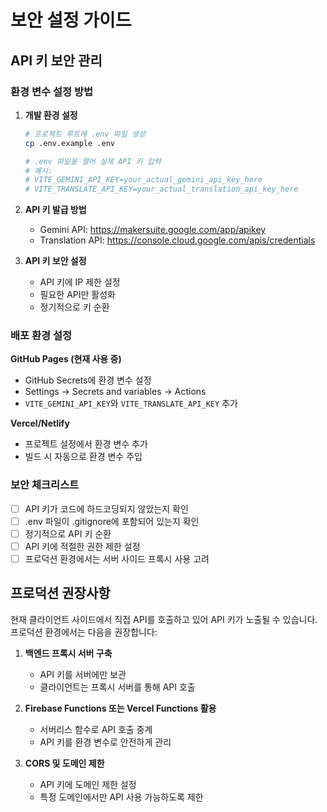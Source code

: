 # 보안 설정 가이드

## API 키 보안 관리

### 환경 변수 설정 방법

1. **개발 환경 설정**
   ```bash
   # 프로젝트 루트에 .env 파일 생성
   cp .env.example .env
   
   # .env 파일을 열어 실제 API 키 입력
   # 예시:
   # VITE_GEMINI_API_KEY=your_actual_gemini_api_key_here
   # VITE_TRANSLATE_API_KEY=your_actual_translation_api_key_here
   ```

2. **API 키 발급 방법**
   - Gemini API: https://makersuite.google.com/app/apikey
   - Translation API: https://console.cloud.google.com/apis/credentials

3. **API 키 보안 설정**
   - API 키에 IP 제한 설정
   - 필요한 API만 활성화
   - 정기적으로 키 순환

### 배포 환경 설정

**GitHub Pages (현재 사용 중)**
- GitHub Secrets에 환경 변수 설정
- Settings → Secrets and variables → Actions
- `VITE_GEMINI_API_KEY`와 `VITE_TRANSLATE_API_KEY` 추가

**Vercel/Netlify**
- 프로젝트 설정에서 환경 변수 추가
- 빌드 시 자동으로 환경 변수 주입

### 보안 체크리스트

- [ ] API 키가 코드에 하드코딩되지 않았는지 확인
- [ ] .env 파일이 .gitignore에 포함되어 있는지 확인
- [ ] 정기적으로 API 키 순환
- [ ] API 키에 적절한 권한 제한 설정
- [ ] 프로덕션 환경에서는 서버 사이드 프록시 사용 고려

## 프로덕션 권장사항

현재 클라이언트 사이드에서 직접 API를 호출하고 있어 API 키가 노출될 수 있습니다.
프로덕션 환경에서는 다음을 권장합니다:

1. **백엔드 프록시 서버 구축**
   - API 키를 서버에만 보관
   - 클라이언트는 프록시 서버를 통해 API 호출

2. **Firebase Functions 또는 Vercel Functions 활용**
   - 서버리스 함수로 API 호출 중계
   - API 키를 환경 변수로 안전하게 관리

3. **CORS 및 도메인 제한**
   - API 키에 도메인 제한 설정
   - 특정 도메인에서만 API 사용 가능하도록 제한